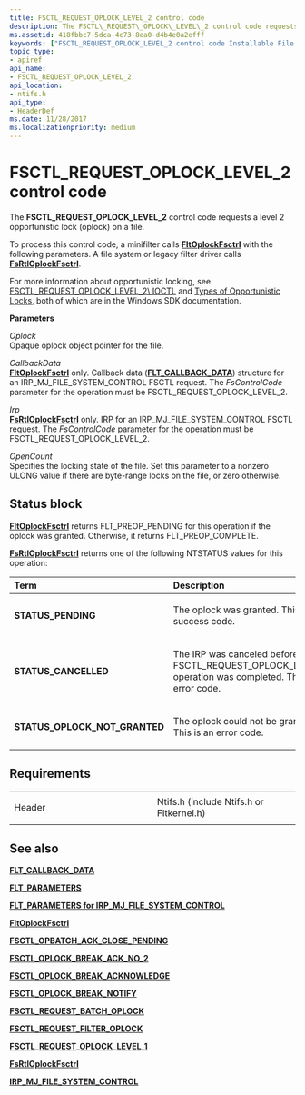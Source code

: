 ```yaml
---
title: FSCTL_REQUEST_OPLOCK_LEVEL_2 control code
description: The FSCTL\_REQUEST\_OPLOCK\_LEVEL\_2 control code requests a level 2 opportunistic lock (oplock) on a file.
ms.assetid: 418fbbc7-5dca-4c73-8ea0-d4b4e0a2efff
keywords: ["FSCTL_REQUEST_OPLOCK_LEVEL_2 control code Installable File System Drivers"]
topic_type:
- apiref
api_name:
- FSCTL_REQUEST_OPLOCK_LEVEL_2
api_location:
- ntifs.h
api_type:
- HeaderDef
ms.date: 11/28/2017
ms.localizationpriority: medium
---
```


# FSCTL\_REQUEST\_OPLOCK\_LEVEL\_2 control code


The **FSCTL\_REQUEST\_OPLOCK\_LEVEL\_2** control code requests a level 2 opportunistic lock (oplock) on a file.

To process this control code, a minifilter calls [**FltOplockFsctrl**](https://docs.microsoft.com/windows-hardware/drivers/ddi/fltkernel/nf-fltkernel-fltoplockfsctrl) with the following parameters. A file system or legacy filter driver calls [**FsRtlOplockFsctrl**](https://docs.microsoft.com/windows-hardware/drivers/ddi/ntifs/nf-ntifs-_fsrtl_advanced_fcb_header-fsrtloplockfsctrl).

For more information about opportunistic locking, see [FSCTL\_REQUEST\_OPLOCK\_LEVEL\_2\ IOCTL](https://docs.microsoft.com/windows/win32/api/winioctl/ni-winioctl-fsctl_request_oplock_level_2) and [Types of Opportunistic Locks](https://docs.microsoft.com/windows/win32/fileio/types-of-opportunistic-locks), both of which are in the Windows SDK documentation.

**Parameters**

<a href="" id="oplock"></a>*Oplock*  
Opaque oplock object pointer for the file.

<a href="" id="callbackdata"></a>*CallbackData*  
[**FltOplockFsctrl**](https://docs.microsoft.com/windows-hardware/drivers/ddi/fltkernel/nf-fltkernel-fltoplockfsctrl) only. Callback data ([**FLT\_CALLBACK\_DATA**](https://docs.microsoft.com/windows-hardware/drivers/ddi/fltkernel/ns-fltkernel-_flt_callback_data)) structure for an IRP\_MJ\_FILE\_SYSTEM\_CONTROL FSCTL request. The *FsControlCode* parameter for the operation must be FSCTL\_REQUEST\_OPLOCK\_LEVEL\_2.

<a href="" id="irp"></a>*Irp*  
[**FsRtlOplockFsctrl**](https://docs.microsoft.com/windows-hardware/drivers/ddi/ntifs/nf-ntifs-_fsrtl_advanced_fcb_header-fsrtloplockfsctrl) only. IRP for an IRP\_MJ\_FILE\_SYSTEM\_CONTROL FSCTL request. The *FsControlCode* parameter for the operation must be FSCTL\_REQUEST\_OPLOCK\_LEVEL\_2.

<a href="" id="opencount"></a>*OpenCount*  
Specifies the locking state of the file. Set this parameter to a nonzero ULONG value if there are byte-range locks on the file, or zero otherwise.

Status block
------------

[**FltOplockFsctrl**](https://docs.microsoft.com/windows-hardware/drivers/ddi/fltkernel/nf-fltkernel-fltoplockfsctrl) returns FLT\_PREOP\_PENDING for this operation if the oplock was granted. Otherwise, it returns FLT\_PREOP\_COMPLETE.

[**FsRtlOplockFsctrl**](https://docs.microsoft.com/windows-hardware/drivers/ddi/ntifs/nf-ntifs-_fsrtl_advanced_fcb_header-fsrtloplockfsctrl) returns one of the following NTSTATUS values for this operation:

<table>
<colgroup>
<col width="50%" />
<col width="50%" />
</colgroup>
<thead>
<tr class="header">
<th align="left">Term</th>
<th align="left">Description</th>
</tr>
</thead>
<tbody>
<tr class="odd">
<td align="left"><p><strong>STATUS_PENDING</strong></p></td>
<td align="left"><p>The oplock was granted. This is a success code.</p></td>
</tr>
<tr class="even">
<td align="left"><p><strong>STATUS_CANCELLED</strong></p></td>
<td align="left"><p>The IRP was canceled before the FSCTL_REQUEST_OPLOCK_LEVEL_2 operation was completed. This is an error code.</p></td>
</tr>
<tr class="odd">
<td align="left"><p><strong>STATUS_OPLOCK_NOT_GRANTED</strong></p></td>
<td align="left"><p>The oplock could not be granted. This is an error code.</p></td>
</tr>
</tbody>
</table>

 

Requirements
------------

<table>
<colgroup>
<col width="50%" />
<col width="50%" />
</colgroup>
<tbody>
<tr class="odd">
<td align="left"><p>Header</p></td>
<td align="left">Ntifs.h (include Ntifs.h or Fltkernel.h)</td>
</tr>
</tbody>
</table>

## See also


[**FLT\_CALLBACK\_DATA**](https://docs.microsoft.com/windows-hardware/drivers/ddi/fltkernel/ns-fltkernel-_flt_callback_data)

[**FLT\_PARAMETERS**](https://docs.microsoft.com/windows-hardware/drivers/ddi/fltkernel/ns-fltkernel-_flt_parameters)

[**FLT\_PARAMETERS for IRP\_MJ\_FILE\_SYSTEM\_CONTROL**](flt-parameters-for-irp-mj-file-system-control.md)

[**FltOplockFsctrl**](https://docs.microsoft.com/windows-hardware/drivers/ddi/fltkernel/nf-fltkernel-fltoplockfsctrl)

[**FSCTL\_OPBATCH\_ACK\_CLOSE\_PENDING**](fsctl-opbatch-ack-close-pending.md)

[**FSCTL\_OPLOCK\_BREAK\_ACK\_NO\_2**](fsctl-oplock-break-ack-no-2.md)

[**FSCTL\_OPLOCK\_BREAK\_ACKNOWLEDGE**](fsctl-oplock-break-acknowledge.md)

[**FSCTL\_OPLOCK\_BREAK\_NOTIFY**](fsctl-oplock-break-notify.md)

[**FSCTL\_REQUEST\_BATCH\_OPLOCK**](fsctl-request-batch-oplock.md)

[**FSCTL\_REQUEST\_FILTER\_OPLOCK**](fsctl-request-filter-oplock.md)

[**FSCTL\_REQUEST\_OPLOCK\_LEVEL\_1**](fsctl-request-oplock-level-1.md)

[**FsRtlOplockFsctrl**](https://docs.microsoft.com/windows-hardware/drivers/ddi/ntifs/nf-ntifs-_fsrtl_advanced_fcb_header-fsrtloplockfsctrl)

[**IRP\_MJ\_FILE\_SYSTEM\_CONTROL**](irp-mj-file-system-control.md)

 

 






